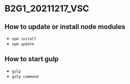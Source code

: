 # B2G1_20211217_VSC

## How to update or install node modules

- `npm install`
- `npm update`

## How to start gulp

- `gulp`
- `gulp command`
